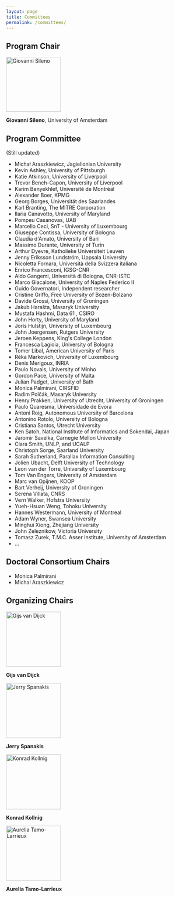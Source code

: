 ```yaml
---
layout: page
title: Committees
permalink: /committees/
---
```


## Program Chair 

<img alt="Giovanni Sileno" src="https://jurix23.maastrichtlawtech.eu/assets/giovanni.jpg" width="150px" />

**Giovanni Sileno**, University of Amsterdam

## Program Committee 

(Still updated)

- Michał Araszkiewicz, Jagiellonian University
- Kevin Ashley, University of Pittsburgh
- Katie Atkinson, University of Liverpool
- Trevor Bench-Capon, University of Liverpool
- Karim Benyekhlef, Université de Montréal
- Alexander Boer, KPMG
- Georg Borges, Universität des Saarlandes
- Karl Branting, The MITRE Corporation
- Ilaria Canavotto, University of Maryland
- Pompeu Casanovas, UAB
- Marcello Ceci, SnT - University of Luxembourg
- Giuseppe Contissa, University of Bologna
- Claudia d'Amato, University of Bari
- Massimo Durante, University of Turin
- Arthur Dyevre, Katholieke Universiteit Leuven
- Jenny Eriksson Lundström, Uppsala University
- Nicoletta Fornara, Università della Svizzera italiana
- Enrico Francesconi, IGSG-CNR
- Aldo Gangemi, Università di Bologna, CNR-ISTC
- Marco Giacalone, University of Naples Federico II
- Guido Governatori, Independent researcher
- Cristine Griffo, Free University of Bozen-Bolzano
- Davide Grossi, University of Groningen
- Jakub Harašta, Masaryk University
- Mustafa Hashmi, Data 61 , CSIRO
- John Horty, University of Maryland 
- Joris Hulstijn, University of Luxembourg
- John Joergensen, Rutgers University
- Jeroen Keppens, King's College London
- Francesca Lagioia, University of Bologna
- Tomer Libal, American University of Paris
- Réka Markovich, University of Luxembourg
- Denis Merigoux, INRIA
- Paulo Novais, University of Minho
- Gordon Pace, University of Malta
- Julian Padget, University of Bath
- Monica Palmirani, CIRSFID
- Radim Polčák, Masaryk University
- Henry Prakken, University of Utrecht, University of Groningen
- Paulo Quaresma, Universidade de Evora
- Antoni Roig, Autonomous University of Barcelona
- Antonino Rotolo, University of Bologna
- Cristiana Santos, Utrecht University
- Ken Satoh, National Institute of Informatics and Sokendai, Japan
- Jaromir Savelka, Carnegie Mellon University
- Clara Smith, UNLP, and UCALP
- Christoph Sorge, Saarland University
- Sarah Sutherland, Parallax Information Consulting
- Jolien Ubacht, Delft University of Technology
- Leon van der Torre, University of Luxembourg
- Tom Van Engers, University of Amsterdam
- Marc van Opijnen, KOOP
- Bart Verheij, University of Groningen
- Serena Villata, CNRS
- Vern Walker, Hofstra University
- Yueh-Hsuan Weng, Tohoku University
- Hannes Westermann, University of Montreal
- Adam Wyner, Swansea University
- Minghui Xiong, Zhejiang University
- John Zeleznikow, Victoria University
- Tomasz Zurek, T.M.C. Asser Institute, University of Amsterdam
- ...

## Doctoral Consortium Chairs 

- Monica Palmirani
- Michal Araszkiewicz

## Organizing Chairs 

<img alt="Gijs van Dijck" src="https://jurix23.maastrichtlawtech.eu/assets/gijs.jpg" width="150px" />

**Gijs van Dijck**

<img alt="Jerry Spanakis" src="https://jurix23.maastrichtlawtech.eu/assets/jerry.png" width="150px" />

**Jerry Spanakis**

<img alt="Konrad Kollnig" src="https://jurix23.maastrichtlawtech.eu/assets/konrad.jpg" width="150px" />

**Konrad Kollnig**

<img alt="Aurelia Tamo-Larrieux" src="https://jurix23.maastrichtlawtech.eu/assets/aurelia.jpg" width="150px" />

**Aurelia Tamo-Larrieux**

